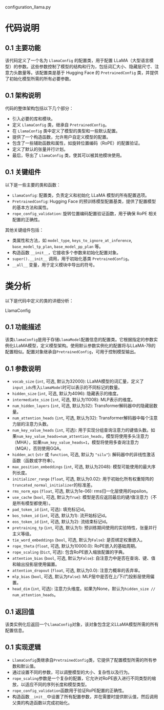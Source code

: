 configuration_llama.py

# 代码说明

## 0.1 主要功能

该代码定义了一个名为 `LlamaConfig` 的配置类，用于配置 LLaMA（大型语言模型）的参数。这些参数控制了模型的结构和行为，包括词汇大小、隐藏层尺寸、注意力头数量等。该配置类是基于 Hugging Face 的 `PretrainedConfig` 类，并提供了初始化模型所需的所有必要参数。

## 0.1 架构说明

代码的整体架构包括以下几个部分：

- 引入必要的库和模块。
- 定义 `LlamaConfig` 类，继承自 `PretrainedConfig`。
- 在 `LlamaConfig` 类中定义了模型的类型和一些默认配置。
- 提供了一个构造函数，允许用户自定义模型的配置。
- 包含了一些辅助函数和属性，如旋转位置编码（RoPE）的配置验证。
- 定义了默认的张量并行计划。
- 最后，导出了 `LlamaConfig` 类，使其可以被其他模块使用。

## 0.1 关键组件

以下是一些主要的类和函数：

- `LlamaConfig`: 配置类，负责定义和初始化 LLaMA 模型的所有配置选项。
- `PretrainedConfig`: Hugging Face 的预训练模型配置基类，提供了配置模型的基本方法和属性。
- `rope_config_validation`: 旋转位置编码配置验证函数，用于确保 RoPE 相关配置的正确性。

其他关键组件包括：

- 类属性和方法，如 `model_type`, `keys_to_ignore_at_inference`, `base_model_tp_plan`, `base_model_pp_plan` 等。
- 构造函数 `__init__`，它接收多个参数来初始化配置对象。
- `super().__init__` 调用，用于初始化基类 `PretrainedConfig`。
- `__all__` 变量，用于定义模块中导出的符号。

# 类分析

以下是代码中定义的类的详细分析：

LlamaConfig

## 0.1 功能描述

该类`LlamaConfig`是用于存储`LlamaModel`配置信息的配置类。它根据指定的参数实例化LLaMA模型，定义模型架构。使用默认参数实例化的配置将与LLaMA-7B的配置相似。配置对象继承自`PretrainedConfig`，可用于控制模型输出。

## 0.1 参数说明

- `vocab_size` (`int`, 可选, 默认为32000): LLaMA模型的词汇量，定义了`input_ids`传入`LlamaModel`时可以表示的不同标记的数量。
- `hidden_size` (`int`, 可选, 默认为4096): 隐藏表示的维度。
- `intermediate_size` (`int`, 可选, 默认为11008): MLP表示的维度。
- `num_hidden_layers` (`int`, 可选, 默认为32): Transformer解码器中的隐藏层数量。
- `num_attention_heads` (`int`, 可选, 默认为32): Transformer解码器中每个注意力层的注意力头数。
- `num_key_value_heads` (`int`, 可选): 用于实现分组查询注意力的键值头数。如果`num_key_value_heads=num_attention_heads`，模型将使用多头注意力（MHA），如果`num_key_value_heads=1`，模型将使用多查询注意力（MQA），否则使用GQA。
- `hidden_act` (`str` 或 `function`, 可选, 默认为 `"silu"`): 解码器中的非线性激活函数（函数或字符串）。
- `max_position_embeddings` (`int`, 可选, 默认为2048): 模型可能使用的最大序列长度。
- `initializer_range` (`float`, 可选, 默认为0.02): 用于初始化所有权重矩阵的`truncated_normal_initializer`的标准差。
- `rms_norm_eps` (`float`, 可选, 默认为1e-06): rms归一化层使用的epsilon。
- `use_cache` (`bool`, 可选, 默认为`True`): 模型是否应返回最后的键/值注意力（不是所有模型都使用）。
- `pad_token_id` (`int`, 可选): 填充标记id。
- `bos_token_id` (`int`, 可选, 默认为1): 流开始标记id。
- `eos_token_id` (`int`, 可选, 默认为2): 流结束标记id。
- `pretraining_tp` (`int`, 可选, 默认为1): 预训练期间使用的实验特性，张量并行主义等级。
- `tie_word_embeddings` (`bool`, 可选, 默认为`False`): 是否绑定权重嵌入。
- `rope_theta` (`float`, 可选, 默认为10000.0): RoPE嵌入的基础周期。
- `rope_scaling` (`Dict`, 可选): 包含RoPE嵌入缩放配置的字典。
- `attention_bias` (`bool`, 可选, 默认为`False`): 自注意力中是否在查询、键、值和输出投影层使用偏置。
- `attention_dropout` (`float`, 可选, 默认为0.0): 注意力概率的丢弃率。
- `mlp_bias` (`bool`, 可选, 默认为`False`): MLP层中是否在上/下/门投影层使用偏置。
- `head_dim` (`int`, 可选): 注意力头维度。如果为None，默认为`hidden_size // num_attention_heads`。

## 0.1 返回值

该类实例化后返回一个`LlamaConfig`对象，该对象包含定义LLaMA模型所需的所有配置信息。

## 0.1 实现逻辑

- `LlamaConfig`类继承自`PretrainedConfig`类，它提供了配置模型所需的所有参数和默认值。
- 通过设置不同的参数，可以调整模型的大小、复杂性以及行为。
- `rope_scaling`参数是一个复杂的配置，它允许对RoPE嵌入进行不同类型的缩放，以适应不同的序列长度和模型类型。
- `rope_config_validation`函数用于验证RoPE配置的正确性。
- 构造函数`__init__`中设置了所有配置参数，并在需要时提供默认值，然后调用父类的构造函数以完成初始化。
